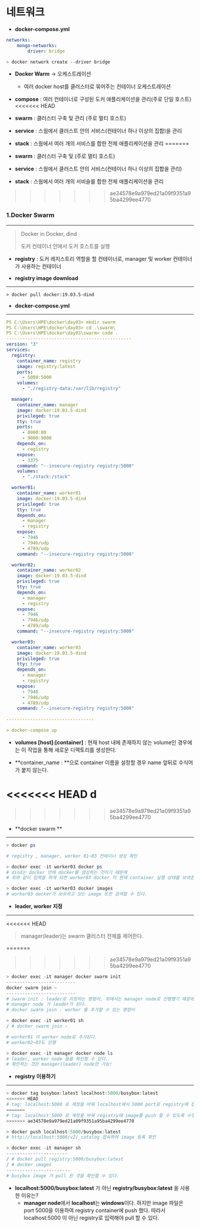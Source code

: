# 네트워크

- **docker-compose.yml**

```yaml
networks: 
    mongo-networks:
        driver: bridge        
```

```powershell
> docker network create --driver bridge
```



- **Docker Warm** -> 오케스트레이션
  - 여러 docker host를 클러스터로 묶어주는 컨테이너 오케스트레이션



- **compose** : 여러 컨테이너로 구성된 도커 애플리케이션을 관리(주로 단일 호스트)
<<<<<<< HEAD
- **swarm** : 클러스터 구축 및 관리 (주로 멀티 호스트)
- **service** : 스웜에서 클러스트 안의 서비스(컨테이너 하나 이상의 집합)을 관리
-  **stack** : 스웜에서 여러 개의 서비스를 합한 전체 애플리케이션을 관리
=======
- **swarm** : 클러스터 구축 및 (주로 멀티 호스트)
- **service** : 스웜에서 클러스트 안의 서비스(컨테이너 하나 이상의 집합을 관리)
-  **stack** : 스웜에서 여러 개의 서비슬를 합한 전체 애플리케이션을 관리
>>>>>>> ae34578e9a979ed21a09f9351a95ba4299ee4770





### 1.Docker Swarm

---

> Docker in Docker, dind
>
> 도커 컨테이너 안에서 도커 호스트를 실행



- **registry** : 도커 레지스트리 역할을 할 컨테이너로, manager 및 worker 컨테이너가 사용하는 컨테이너





- **registry image download**

---

```
> docker pull docker:19.03.5-dind
```





- **docker-compose.yml**

---

```yaml
PS C:\Users\HPE\docker\day03> mkdir swarm
PS C:\Users\HPE\docker\day03> cd .\swarm\
PS C:\Users\HPE\docker\day03\swarm> code .
-----------------------------------------------
version: "3"
services: 
  registry:
    container_name: registry
    image: registry:latest
    ports: 
      - 5000:5000
    volumes: 
      - "./registry-data:/var/lib/registry"

  manager:
    container_name: manager
    image: docker:19.03.5-dind
    privileged: true
    tty: true
    ports:
      - 8000:80
      - 9000:9000
    depends_on: 
      - registry
    expose: 
      - 3375
    command: "--insecure-registry registry:5000"
    volumes: 
      - "./stack:/stack"

  worker01:
    container_name: worker01
    image: docker:19.03.5-dind
    privileged: true
    tty: true
    depends_on: 
      - manager
      - registry
    expose: 
      - 7946
      - 7946/udp
      - 4789/udp
    command: "--insecure-registry registry:5000"

  worker02:
    container_name: worker02
    image: docker:19.03.5-dind
    privileged: true
    tty: true
    depends_on: 
      - manager
      - registry
    expose: 
      - 7946
      - 7946/udp
      - 4789/udp
    command: "--insecure-registry registry:5000"

  worker03:
    container_name: worker03
    image: docker:19.03.5-dind
    privileged: true
    tty: true
    depends_on: 
      - manager
      - registry
    expose: 
      - 7946
      - 7946/udp
      - 4789/udp
    command: "--insecure-registry registry:5000"
    
---------------------------------

> docker-compose up
```

- **volumes [host]:[container]** :  현재 host 내에 존재하지 않는 volume인 경우에는 이 작업을 통해 새로운 디렉토리를 생성한다.

- **container_name : **으로 container 이름을 설정할 경우 name 앞뒤로 수식어가 붙지 않는다.





<<<<<<< HEAD
d
=======

>>>>>>> ae34578e9a979ed21a09f9351a95ba4299ee4770

- **docker swarm **

---

```powershell
> docker ps 

# registry , manager, worker 01~03 컨테이너 생성 확인 

> docker exec -it worker03 docker ps
# dind는 docker 안에 docker를 생성하는 것이기 때문에
# 위와 같이 입력을 하게 되면 worker03 docker 의 현재 container 실행 상태를 보여준다.

> docker exec -it worker03 docker images
# worker03 docker가 보유하고 있는 image 또한 검색할 수 있다.

```



- **leader, worker 지정**

---

<<<<<<< HEAD
> manager(leader)는 swarm 클러스터 전체를 제어한다.



=======
>>>>>>> ae34578e9a979ed21a09f9351a95ba4299ee4770
```powershell
> docker exec -it manager docker swarm init
--------------------------
docker swarm join ~
--------------------------
# swarm init : leader로 지정하는 명령어, 위에서는 manager node로 진행했기 때문에
# manager node 가 leader가 된다.
# docker swarm join : worker 를 추가할 수 있는 명령어

> docker exec -it worker01 sh
/ # docker swarm join ~

# worker01 이 worker node로 추가된다. 
# worker02~03도 진행

> docker exec -it manager docker node ls
# leader, worker node 들을 확인할 수 있다.
# 확인하는 것은 manager(leader) node만 가능!
```





- **registry 이용하기**

---

```powershell
> docker tag busybox:latest localhost:5000/busybox:latest
<<<<<<< HEAD
# tag: localhost:5000 로 계정을 바꿔 localhost에서 5000 port로 registry에 접속할 수 있도록 수정한다.
=======
# tag: localhost:5000 로 계정을 바꿔 registry에 image를 push 할 수 있도록 수정한다.
>>>>>>> ae34578e9a979ed21a09f9351a95ba4299ee4770

> docker push localhost:5000/busybox:latest
# http://localhost:5000/v2/_catalog 접속하여 image 등록 확인

> docker exec -it manager sh
-----------------------
/ # docker pull registry:5000/busybox:latest
/ # docker images
------------------------
# busybox image 가 pull 된 것을 확인할 수 있다.

```

- **localhost:5000/busybox:latest** 가 아닌 **registry/busybox:latest** 을 사용한 이유는?
  - **manager node**에서 **localhost**는 **windows**이다. 하지만 image 파일은 port 5000을 이용하여 registry container에 push 했다. 따라서 localhost:5000 이 아닌 registry로 입력해야  pull 할 수 있다.

